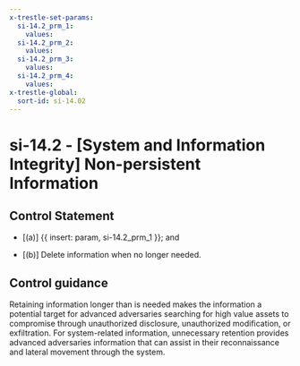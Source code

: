 ```yaml
---
x-trestle-set-params:
  si-14.2_prm_1:
    values:
  si-14.2_prm_2:
    values:
  si-14.2_prm_3:
    values:
  si-14.2_prm_4:
    values:
x-trestle-global:
  sort-id: si-14.02
---
```


# si-14.2 - \[System and Information Integrity\] Non-persistent Information

## Control Statement

- \[(a)\] {{ insert: param, si-14.2_prm_1 }}; and

- \[(b)\] Delete information when no longer needed.

## Control guidance

Retaining information longer than is needed makes the information a potential target for advanced adversaries searching for high value assets to compromise through unauthorized disclosure, unauthorized modification, or exfiltration. For system-related information, unnecessary retention provides advanced adversaries information that can assist in their reconnaissance and lateral movement through the system.
